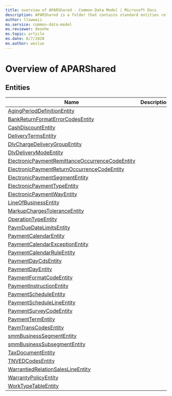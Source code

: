 ```yaml
---
title: overview of APARShared - Common Data Model | Microsoft Docs
description: APARShared is a folder that contains standard entities related to the Common Data Model.
author: llawwaii
ms.service: common-data-model
ms.reviewer: deonhe
ms.topic: article
ms.date: 8/7/2020
ms.author: weiluo
---
```


# Overview of APARShared


## Entities

|Name|Description|
|---|---|
|[AgingPeriodDefinitionEntity](AgingPeriodDefinitionEntity.md)||
|[BankReturnFormatErrorCodesEntity](BankReturnFormatErrorCodesEntity.md)||
|[CashDiscountEntity](CashDiscountEntity.md)||
|[DeliveryTermsEntity](DeliveryTermsEntity.md)||
|[DlvChargeDeliveryGroupEntity](DlvChargeDeliveryGroupEntity.md)||
|[DlvDeliveryModeEntity](DlvDeliveryModeEntity.md)||
|[ElectronicPaymentRemittanceOccurrenceCodeEntity](ElectronicPaymentRemittanceOccurrenceCodeEntity.md)||
|[ElectronicPaymentReturnOccurrenceCodeEntity](ElectronicPaymentReturnOccurrenceCodeEntity.md)||
|[ElectronicPaymentSegmentEntity](ElectronicPaymentSegmentEntity.md)||
|[ElectronicPaymentTypeEntity](ElectronicPaymentTypeEntity.md)||
|[ElectronicPaymentWayEntity](ElectronicPaymentWayEntity.md)||
|[LineOfBusinessEntity](LineOfBusinessEntity.md)||
|[MarkupChargesToleranceEntity](MarkupChargesToleranceEntity.md)||
|[OperationTypeEntity](OperationTypeEntity.md)||
|[PaymDueDateLimitsEntity](PaymDueDateLimitsEntity.md)||
|[PaymentCalendarEntity](PaymentCalendarEntity.md)||
|[PaymentCalendarExceptionEntity](PaymentCalendarExceptionEntity.md)||
|[PaymentCalendarRuleEntity](PaymentCalendarRuleEntity.md)||
|[PaymentDayCdsEntity](PaymentDayCdsEntity.md)||
|[PaymentDayEntity](PaymentDayEntity.md)||
|[PaymentFormatCodeEntity](PaymentFormatCodeEntity.md)||
|[PaymentInstructionEntity](PaymentInstructionEntity.md)||
|[PaymentScheduleEntity](PaymentScheduleEntity.md)||
|[PaymentScheduleLineEntity](PaymentScheduleLineEntity.md)||
|[PaymentSurveyCodeEntity](PaymentSurveyCodeEntity.md)||
|[PaymentTermEntity](PaymentTermEntity.md)||
|[PaymTransCodesEntity](PaymTransCodesEntity.md)||
|[smmBusinessSegmentEntity](smmBusinessSegmentEntity.md)||
|[smmBusinessSubsegmentEntity](smmBusinessSubsegmentEntity.md)||
|[TaxDocumentEntity](TaxDocumentEntity.md)||
|[TNVEDCodesEntity](TNVEDCodesEntity.md)||
|[WarrantiedRelationSalesLineEntity](WarrantiedRelationSalesLineEntity.md)||
|[WarrantyPolicyEntity](WarrantyPolicyEntity.md)||
|[WorkTypeTableEntity](WorkTypeTableEntity.md)||
